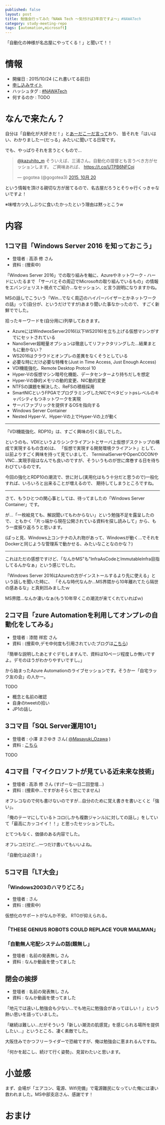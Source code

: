 ```yaml
---
published: false
layout: post
title: 勉強会行ってみた「NAWA Tech ～気付けば3年目ですよ～」#NAWATech
category: study-meeting-repo
tags: [automation,microsoft]
---
```


「自動化の神様が名古屋にやってくる！」と聞いて！！

# 情報

+ 開催日 : 2015/10/24 (これ書いてる前日)
+ [申し込みサイト](https://atnd.org/events/70211)
+ ハッシュタグ : [#NAWATech](https://twitter.com/search?q=%23tagname)
+ 何するのか : TODO

# なんで来たん？

自分は「自動化が大好きだ！」と[あーだこーだ言って](http://www.slideshare.net/miurakazuhito/aaa-all-forautomation)おり、
皆それを「はいはい、わかりましたー(だっる」みたいに聞いてる日常です。

でも、やっぱりそれを言うとくもので…

<blockquote class="twitter-tweet" lang="ja" data-conversation="none"><p lang="ja" dir="ltr"><a href="https://twitter.com/kazuhito_m">@kazuhito_m</a> そういえば、三浦さん。自動化の提督とも言うべき方がセッションします。&#10;ご興味あれば、&#10;<a href="https://t.co/UTPB6NFCoj">https://t.co/UTPB6NFCoj</a></p>&mdash; gogotea (@gogotea3) <a href="https://twitter.com/gogotea3/status/656498103189549056">2015, 10月 20</a></blockquote>
<script async src="//platform.twitter.com/widgets.js" charset="utf-8"></script>

という情報を頂ける親切な方が居てるので、名古屋だろうとそりゃ行くっきゃないですよ！

※味噌カツ久しぶりに食いたかったという理由は黙っとこうw

# 内容

## 1コマ目「Windows Server 2016 を知っておこう」

+ 登壇者 : 高添 修 さん
+ 資料 : (捜索中)

「Windows Server 2016」での取り組みを軸に、Azureやネットワーク・ハードにいたるまで
「サーバとその周辺でMicrosoftの取り組んでいるもの」の情報をエバンジェリスト視点でご紹介…なセッション、と言う説明になりますかね。

MSの話しでこういう「Win…でなく周辺のハイパーバイザーとかネットワークの話」って(自分が、というだけですが)あまり聞いた事なかったので、
すごく新鮮ででした。

拾ったキーワードを(自分用に)列挙しておきます。

+ AzureにはWindwosServer2016(以下WS2016)を立ち上げる仮想マシンがすでにセットされている
+ NanoServer超軽量オプションは徹底してリファクタリングした…結果まともに動かない？
+ WS2016はクラウドとオンプレの差異をなくそうとしている
+ 必要な時にだけ必要な特権を(Just in Time Access, Just Enough Access) 
+ VDI機能強化、Remote Desktop Protcol 10
+ Hyper-Vの仮想マシン暗号化機能、データセンターより持ちだしを想定
+ Hyper-Vの静的メモリの動的変更、NIC動的変更
+ NTFSの課題を解決した、ReFSの積極採用
+ SmartNICというFPGAでプログラミングしたNICでペタビットpsレベルのキャパシティもつネットワークを実現
+ サーバファブリックを提供するOSを指向する
+ Windows Server Container
+ Nested Hyper-V、Hyper-Vの上でHyper-Vの上が動く

---

「VDI機能強化、RDP10」は、すごく興味の引く話しでした。

というのも、VDI(というよりシンクライアントとサーバ上仮想デスクトップの構成で実現するもの含め)は、
「仮想で実現する開発環境クライアント」として、以前よりすごく興味を持って見ていまして、
TerminalServerやOpenCOCONやVNC…実現手段はなんでも良いのですが、そういうものが世に席巻する日を待ちわびているのです。

今回の強化とRDP10の潮流で、世に対し(実用化はもう十分だと思うので)一般化すれば、いろいろと出来ることが増えるので、
期待してしまうところですね。

---

さて、もうひとつの関心事としては、待ってましたの「Windows Server Container」です。

が…「一枚絵見ても、解説聞いてもわからない」という勉強不足を露呈したので、
ともかく「片っ端から現在公開されている資料を探し読みして」から、もう一度振り返ろうと思います。

(ぱっと見、Windows上コンテナの入れ物があって、Windowsが動く…でそれをDockerと同じような管理系で動かせる、みたいなことなのかな？)

---

これはただの感想ですけど、「なんかMS"も"InfraAsCodeとImmutableInfra目指してるんかなぁ」という感じでした。

「Windows Server 2016はAzureの方がインストールするより先に使える」という話しを聞いた時に、
「そんな時代なんか…MS界隈から10年離れてたら隔世の感あるな」と真剣凹みましたｗ

MS界隈…なんか凄いなぁ(もう10年早くこの潮流が来てくれていればｗ)


## 2コマ目「zure Automationを利用してオンプレの自動化をしてみる」

+ 登壇者 : 漆間 祥宏 さん
+ 資料 : (捜索中,デモ中何度も引用されていたブログは[こちら](http://www.projectsr.net/wp/))

「簡単な説明したあとすぐデモしますんで、資料は10ページ程度しか無いですよ。デモのほうがわかりやすいですし。」

から始まったAzure Automationのライブセッションです。そうかー「自宅ラック友の会」の人かー。

TODO

+ 概念と名前の確認
+ 自身のtweetの拾い
+ JP1の話し


## 3コマ目「SQL Server運用101」

+ 登壇者 : 小澤 まさゆき さん( [@Masayuki_Ozawa](https://twitter.com/Masayuki_Ozawa) )
+ 資料 : [こちら](https://onedrive.live.com/view.aspx?resid=DEC1C75BCA0DCEB2!22295&ithint=file%2cpptx&app=PowerPoint&authkey=!AGhhBZ5No3FDeHw)

TODO

## 4コマ目「マイクロソフトが見ている近未来な技術」

+ 登壇者 : 高添 修 さん (すげーな一日二回登壇…)
+ 資料 : (捜索中…ですがおそらく世にでません)

オフレコなので何も書けないのですが…自分のために覚え書きを書いとくと「強い」。

「俺のテーマにしているトコロ(しかも複数ジャンル)に対しての話し」をしていて「最高にカッコイイ！！」と思ったセッションでした。

とてつもなく、価値のある内容でした。

オフレコだけど…一つだけ書いてもいいよね。

「自動化は必須！」



## 5コマ目「LT大会」

### 「Windows2003のハマりどころ」

+ 登壇者 :  さん
+ 資料 : (捜索中)

仮想化のサポートがなんか不安。
RTOが抑えられる。


### 「THESE GENIUS ROBOTS COULD REPLACE YOUR MAILMAN」

### 「自動無人宅配システムの話(題無し」

+ 登壇者 : 名前の発表無し さん
+ 資料 : なんか動画を使ってました


## 閉会の挨拶

+ 登壇者 : 名前の発表無し さん
+ 資料 : なんか動画を使ってました


「地元では遠いし勉強会も少ない…でも地元に勉強会があってほしい！」という熱い思いを語っていました。

「継続は難しい…だがそういう「新しい潮流の肌感覚」を感じられる場所を提供したい…」というところ、凄く素敵でした。

大阪住みでかつフリーライダーで恐縮ですが、俺は勉強会に恵まれるんですね。

「何かを起こし、続けて行く姿勢」、見習わたいと思います。



# 小並感

まず、会場が「エアコン、電源、Wifi完備」で電源難民になっていた俺には凄い救われました。MS中部支店さん、感謝です！



# おまけ
